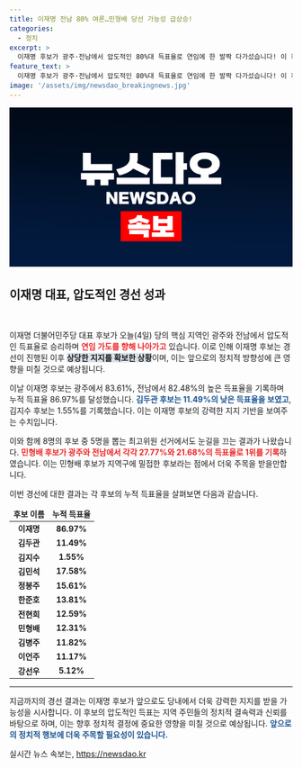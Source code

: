 ```yaml
---
title: 이재명 전남 80% 여론…민형배 당선 가능성 급상승!
categories:
  - 정치
excerpt: >
  이재명 후보가 광주·전남에서 압도적인 80%대 득표율로 연임에 한 발짝 다가섰습니다! 이 후보의 경선 성적과 최고위원 선거 결과가 어떻게 이어질지, 정치 판도를 뒤흔들 사건이 될지 주목해 보세요!
feature_text: >
  이재명 후보가 광주·전남에서 압도적인 80%대 득표율로 연임에 한 발짝 다가섰습니다! 이 후보의 경선 성적과 최고위원 선거 결과가 어떻게 이어질지, 정치 판도를 뒤흔들 사건이 될지 주목해 보세요!
image: '/assets/img/newsdao_breakingnews.jpg'
---
```


<p><img src="/assets/img/newsdao_breakingnews.jpg" alt="firstkoreanews 속보" /></p>

<h2 data-ke-size="size26">이재명 대표, 압도적인 경선 성과</h2>

<p data-ke-size="size16">&nbsp;</p>

<p>이재명 더불어민주당 대표 후보가 오늘(4일) 당의 핵심 지역인 광주와 전남에서 압도적인 득표율로 승리하며 <b><span style="color: #ee2323;">연임 가도를 향해 나아가고</span></b> 있습니다. 이로 인해 이재명 후보는 경선이 진행된 이후 <b><span style="background-color: #21538527;">상당한 지지를 확보한 상황</span></b>이며, 이는 앞으로의 정치적 방향성에 큰 영향을 미칠 것으로 예상됩니다.</p>

<p>이날 이재명 후보는 광주에서 83.61%, 전남에서 82.48%의 높은 득표율을 기록하며 누적 득표율 86.97%를 달성했습니다. <b><span style="color: #1a5490;">김두관 후보는 11.49%의 낮은 득표율을 보였고</span></b>, 김지수 후보는 1.55%를 기록했습니다. 이는 이재명 후보의 강력한 지지 기반을 보여주는 수치입니다. </p>

<p>이와 함께 8명의 후보 중 5명을 뽑는 최고위원 선거에서도 눈길을 끄는 결과가 나왔습니다. <b><span style="color: #ee2323;">민형배 후보가 광주와 전남에서 각각 27.77%와 21.68%의 득표율로 1위를 기록</span></b>하였습니다. 이는 민형배 후보가 지역구에 밀접한 후보라는 점에서 더욱 주목을 받을만합니다. </p>

<p>이번 경선에 대한 결과는 각 후보의 누적 득표율을 살펴보면 다음과 같습니다. </p>

<table>
    <thead>
        <tr>
            <td style="text-align: center; height: 17px;"><b>후보 이름</b></td>
            <td style="text-align: center; height: 17px;"><b>누적 득표율</b></td>
        </tr>
    </thead>
    <tbody>
        <tr>
            <td style="text-align: center; height: 17px;"><b>이재명</b></td>
            <td style="text-align: center; height: 17px;"><b>86.97%</b></td>
        </tr>
        <tr>
            <td style="text-align: center; height: 17px;"><b>김두관</b></td>
            <td style="text-align: center; height: 17px;"><b>11.49%</b></td>
        </tr>
        <tr>
            <td style="text-align: center; height: 17px;"><b>김지수</b></td>
            <td style="text-align: center; height: 17px;"><b>1.55%</b></td>
        </tr>
        <tr>
            <td style="text-align: center; height: 17px;"><b>김민석</b></td>
            <td style="text-align: center; height: 17px;"><b>17.58%</b></td>
        </tr>
        <tr>
            <td style="text-align: center; height: 17px;"><b>정봉주</b></td>
            <td style="text-align: center; height: 17px;"><b>15.61%</b></td>
        </tr>
        <tr>
            <td style="text-align: center; height: 17px;"><b>한준호</b></td>
            <td style="text-align: center; height: 17px;"><b>13.81%</b></td>
        </tr>
        <tr>
            <td style="text-align: center; height: 17px;"><b>전현희</b></td>
            <td style="text-align: center; height: 17px;"><b>12.59%</b></td>
        </tr>
        <tr>
            <td style="text-align: center; height: 17px;"><b>민형배</b></td>
            <td style="text-align: center; height: 17px;"><b>12.31%</b></td>
        </tr>
        <tr>
            <td style="text-align: center; height: 17px;"><b>김병주</b></td>
            <td style="text-align: center; height: 17px;"><b>11.82%</b></td>
        </tr>
        <tr>
            <td style="text-align: center; height: 17px;"><b>이언주</b></td>
            <td style="text-align: center; height: 17px;"><b>11.17%</b></td>
        </tr>
        <tr>
            <td style="text-align: center; height: 17px;"><b>강선우</b></td>
            <td style="text-align: center; height: 17px;"><b>5.12%</b></td>
        </tr>
    </tbody>
</table>

<hr>

<p>지금까지의 경선 결과는 이재명 후보가 앞으로도 당내에서 더욱 강력한 지지를 받을 가능성을 시사합니다. 이 후보의 압도적인 득표는 지역 주민들의 정치적 결속력과 신뢰를 바탕으로 하며, 이는 향후 정치적 결정에 중요한 영향을 미칠 것으로 예상됩니다. <b><span style="color: #1a5490;">앞으로의 정치적 행보에 더욱 주목할 필요성이 있습니다.</span></b></p>
실시간 뉴스 속보는, <a href="https://newsdao.kr" rel="dofollow">https://newsdao.kr</a>


